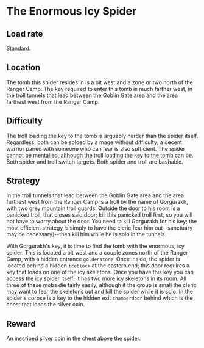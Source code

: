 # The Enormous Icy Spider

## Load rate

Standard.

## Location

The tomb this spider resides in is a bit west and a zone or two north of the
Ranger Camp. The key required to enter this tomb is much farther west, in the
troll tunnels that lead between the Goblin Gate area and the area farthest west
from the Ranger Camp.

## Difficulty

The troll loading the key to the tomb is arguably harder than the spider
itself. Regardless, both can be soloed by a mage without difficulty; a decent
warrior paired with someone who can fear is also sufficient. The spider cannot
be mentalled, although the troll loading the key to the tomb can be. Both
spider and troll switch targets. Both spider and troll are bashable.

## Strategy

In the troll tunnels that lead between the Goblin Gate area and the area
furthest west from the Ranger Camp is a troll by the name of Gorgurakh, with
two grey mountain troll guards. Outside the door to his room is a panicked
troll, that closes said door; kill this panicked troll first, so you will not
have to worry about the door. You need to kill Gorgurakh for his key; the most
efficient strategy is simply to have the cleric fear him out--sanctuary may be
necessary)--then kill him while he is solo in the tunnels.

With Gorgurakh's key, it is time to find the tomb with the enormous, icy
spider. This is located a bit west and a couple zones north of the Ranger
Camp, with a hidden entrance `goldenstone`. Once inside, the spider is located
behind a hidden `iceblock` at the eastern end; this door requires a key that
loads on one of the icy skeletons. Once you have this key you can access the
icy spider itself; it has two more icy skeletons in its room. All three of
these mobs die fairly easily, although if the group is small the cleric may
want to fear the skeletons out and kill the spider while it is solo. In the
spider's corpse is a key to the hidden exit `chamberdoor` behind which is the
chest that loads the silver coin.

## Reward

[An inscribed silver coin](/items/clothing.md#an-inscribed-silver-coin) in the
chest above the spider.
